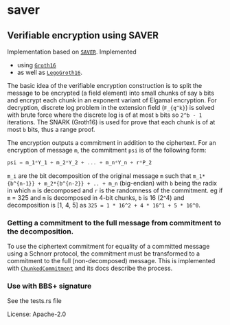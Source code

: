 # saver

## Verifiable encryption using SAVER
Implementation based on [`SAVER`]. Implemented
- using [`Groth16`]
- as well as [`LegoGroth16`].

The basic idea of the verifiable encryption construction is to split the message to be encrypted (a field element) into small chunks
of say `b` bits and encrypt each chunk in an exponent variant of Elgamal encryption. For decryption, discrete log problem in the
extension field (`F_{q^k}`) is solved with brute force where the discrete log is of at most `b` bits so `2^b - 1` iterations.
The SNARK (Groth16) is used for prove that each chunk is of at most `b` bits, thus a range proof.

The encryption outputs a commitment in addition to the ciphertext. For an encryption of message `m`, the commitment `psi` is of the following form:

```rust
psi = m_1*Y_1 + m_2*Y_2 + ... + m_n*Y_n + r*P_2
```

`m_i` are the bit decomposition of the original message `m` such that `m_1*{b^{n-1}} + m_2*{b^{n-2}} + .. + m_n` (big-endian) with `b` being the radix in which `m` is decomposed and `r` is the randomness of the commitment. eg if `m` = 325 and `m` is decomposed in 4-bit chunks, `b` is 16 (2^4) and decomposition is [1, 4, 5] as `325 = 1 * 16^2 + 4 * 16^1 + 5 * 16^0`.

### Getting a commitment to the full message from commitment to the decomposition.

To use the ciphertext commitment for equality of a committed message using a Schnorr protocol, the commitment must be transformed
to a commitment to the full (non-decomposed) message. This is implemented with [`ChunkedCommitment`] and its docs describe the process.

### Use with BBS+ signature

See the tests.rs file

[`SAVER`]: https://eprint.iacr.org/2019/1270
[`Groth16`]: crate::saver_groth16
[`LegoGroth16`]: crate::saver_legogroth16
[`ChunkedCommitment`]: crate::commitment::ChunkedCommitment

License: Apache-2.0
